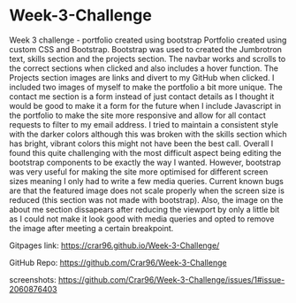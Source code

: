 # Week-3-Challenge
Week 3 challenge - portfolio created using bootstrap
Portfolio created using custom CSS and Bootstrap. Bootstrap was used to created the Jumbrotron text, skills section and the projects section. The navbar works and scrolls to the correct sections when clicked and also includes a hover function. The Projects section images are links and divert to my GitHub when clicked. I included two images of myself to make the portfolio a bit more unique. The contact me section is a form instead of just contact details as I thought it would be good to make it a form for the future when I include Javascript in the portfolio to make the site more responsive and allow for all contact requests to filter to my email address. I tried to maintain a consistent style with the darker colors although this was broken with the skills section which has bright, vibrant colors this might not have been the best call. Overall I found this quite challenging with the most difficult aspect being editing the bootstrap components to be exactly the way I wanted. However, bootstrap was very useful for making the site more optimised for different screen sizes meaning I only had to write a few media queries. Current known bugs are that the featured image does not scale properly when the screen size is reduced (this section was not made with bootstrap). Also, the image on the about me section dissapears after reducing the viewport by only a little bit as I could not make it look good with media queries and opted to remove the image after meeting a certain breakpoint. 

Gitpages link: https://crar96.github.io/Week-3-Challenge/

GitHub Repo: https://github.com/Crar96/Week-3-Challenge

screenshots: https://github.com/Crar96/Week-3-Challenge/issues/1#issue-2060876403
